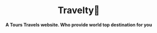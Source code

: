 <div align="center">
  <h1><strong>Travelty🧳</strong></h1>
  <h4>A Tours Travels website. Who provide world top destination for you</h4>
</div>
